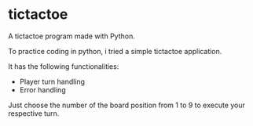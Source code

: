 # tictactoe
A tictactoe program made with Python.  

To practice coding in python, i tried a simple tictactoe application.

It has the following functionalities:
  - Player turn handling
  - Error handling

Just choose the number of the board position from 1 to 9 to execute your respective turn.
